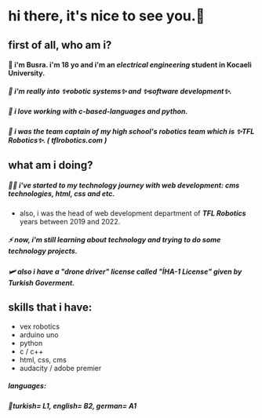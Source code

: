 # hi there, it's nice to see you.👋
## first of all, who am i?

#### 🌱 i'm Busra. i'm 18 yo and i'm an <b><i>electrical engineering</b> </i> student in Kocaeli University.
##### 🧠 i'm really into ✨robotic systems✨ and ✨software development✨. 
##### 🥵 i love working with <b><i>c-based-languages</i></b> and <b><i>python</i></b>. 
##### 💜 i was the team captain of my high school's robotics team which is ✨TFL Robotics✨. ( tflrobotics.com )

## what am i doing?

##### 👩‍💻 i've started to <i>my technology journey</i> with web development: cms technologies, html, css and etc.
- also, i was the head of web development department of <b><i>TFL Robotics</i></b> years between 2019 and 2022.
##### ⚡ now, i'm still learning about technology and trying to do some technology projects.
##### 🛩️ also i have a "drone driver" license called "İHA-1 License" given by Turkish Goverment.

## skills that i have:
- vex robotics 
- arduino uno
- python
- c / c++
- html, css, cms
- audacity / adobe premier

#####  languages:
#####  👾turkish= L1, english= B2, german= A1
